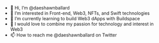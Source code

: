 - 👋 Hi, I’m @daeshawnballard
- 👀 I’m interested in Front-end, Web3, NFTs, and Swift technologies 
- 🌱 I’m currently learning to build Web3 dApps with Buildspace
- 💞️ I would love to combine my passion for technology and interest in Web3
- 📫 How to reach me @daeshawnballard on Twitter

<!---
daeshawnballard/daeshawnballard is a ✨ special ✨ repository because its `README.md` (this file) appears on your GitHub profile.
You can click the Preview link to take a look at your changes.
--->
